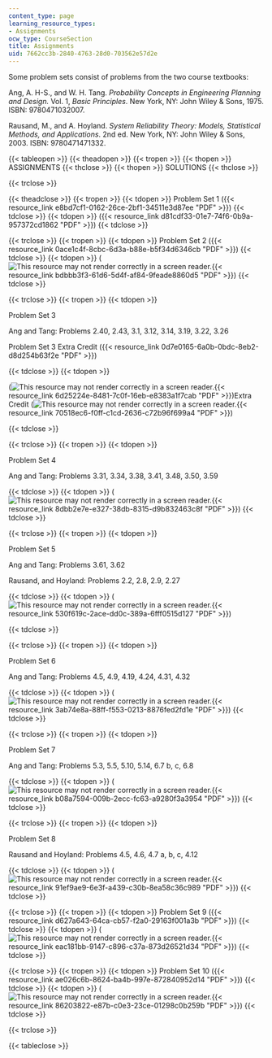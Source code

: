 ```yaml
---
content_type: page
learning_resource_types:
- Assignments
ocw_type: CourseSection
title: Assignments
uid: 7662cc3b-2840-4763-28d0-703562e57d2e
---
```


Some problem sets consist of problems from the two course textbooks:

Ang, A. H-S., and W. H. Tang. _Probability Concepts in Engineering Planning and Design._ Vol. 1, _Basic Principles_. New York, NY: John Wiley & Sons, 1975. ISBN: 9780471032007.

Rausand, M., and A. Hoyland. _System Reliability Theory: Models, Statistical Methods, and Applications_. 2nd ed. New York, NY: John Wiley & Sons, 2003. ISBN: 9780471471332.

{{< tableopen >}}
{{< theadopen >}}
{{< tropen >}}
{{< thopen >}}
ASSIGNMENTS
{{< thclose >}}
{{< thopen >}}
SOLUTIONS
{{< thclose >}}

{{< trclose >}}

{{< theadclose >}}
{{< tropen >}}
{{< tdopen >}}
Problem Set 1 ({{< resource_link e8bd7cf1-0162-26ce-2bf1-34511e3d87ee "PDF" >}})
{{< tdclose >}}
{{< tdopen >}}
({{< resource_link d81cdf33-01e7-74f6-0b9a-957372cd1862 "PDF" >}})
{{< tdclose >}}

{{< trclose >}}
{{< tropen >}}
{{< tdopen >}}
Problem Set 2 ({{< resource_link 0ace1c4f-8cbc-6d3a-b88e-b5f34d6346cb "PDF" >}})
{{< tdclose >}}
{{< tdopen >}}
(![This resource may not render correctly in a screen reader.](/images/inacessible.gif){{< resource_link bdbbb3f3-61d6-5d4f-af84-9feade8860d5 "PDF" >}})
{{< tdclose >}}

{{< trclose >}}
{{< tropen >}}
{{< tdopen >}}


Problem Set 3

Ang and Tang: Problems 2.40, 2.43, 3.1, 3.12, 3.14, 3.19, 3.22, 3.26

Problem Set 3 Extra Credit ({{< resource_link 0d7e0165-6a0b-0bdc-8eb2-d8d254b63f2e "PDF" >}})


{{< tdclose >}}
{{< tdopen >}}


(![This resource may not render correctly in a screen reader.](/images/inacessible.gif){{< resource_link 6d25224e-8481-7c0f-16eb-e8383a1f7cab "PDF" >}})Extra Credit (![This resource may not render correctly in a screen reader.](/images/inacessible.gif){{< resource_link 70518ec6-f0ff-c1cd-2636-c72b96f699a4 "PDF" >}})


{{< tdclose >}}

{{< trclose >}}
{{< tropen >}}
{{< tdopen >}}


Problem Set 4

Ang and Tang: Problems 3.31, 3.34, 3.38, 3.41, 3.48, 3.50, 3.59


{{< tdclose >}}
{{< tdopen >}}
(![This resource may not render correctly in a screen reader.](/images/inacessible.gif){{< resource_link 8dbb2e7e-e327-38db-8315-d9b832463c8f "PDF" >}})
{{< tdclose >}}

{{< trclose >}}
{{< tropen >}}
{{< tdopen >}}


Problem Set 5

Ang and Tang: Problems 3.61, 3.62

Rausand, and Hoyland: Problems 2.2, 2.8, 2.9, 2.27


{{< tdclose >}}
{{< tdopen >}}
(![This resource may not render correctly in a screen reader.](/images/inacessible.gif){{< resource_link 530f619c-2ace-dd0c-389a-6fff0515d127 "PDF" >}})


{{< tdclose >}}

{{< trclose >}}
{{< tropen >}}
{{< tdopen >}}


Problem Set 6

Ang and Tang: Problems 4.5, 4.9, 4.19, 4.24, 4.31, 4.32


{{< tdclose >}}
{{< tdopen >}}
(![This resource may not render correctly in a screen reader.](/images/inacessible.gif){{< resource_link 3ab74e8a-88ff-f553-0213-8876fed2fd1e "PDF" >}})
{{< tdclose >}}

{{< trclose >}}
{{< tropen >}}
{{< tdopen >}}


Problem Set 7

Ang and Tang: Problems 5.3, 5.5, 5.10, 5.14, 6.7 b, c, 6.8


{{< tdclose >}}
{{< tdopen >}}
(![This resource may not render correctly in a screen reader.](/images/inacessible.gif){{< resource_link b08a7594-009b-2ecc-fc63-a9280f3a3954 "PDF" >}})
{{< tdclose >}}

{{< trclose >}}
{{< tropen >}}
{{< tdopen >}}


Problem Set 8

Rausand and Hoyland: Problems 4.5, 4.6, 4.7 a, b, c, 4.12


{{< tdclose >}}
{{< tdopen >}}
(![This resource may not render correctly in a screen reader.](/images/inacessible.gif){{< resource_link 91ef9ae9-6e3f-a439-c30b-8ea58c36c989 "PDF" >}})
{{< tdclose >}}

{{< trclose >}}
{{< tropen >}}
{{< tdopen >}}
Problem Set 9 ({{< resource_link d627a643-64ca-cb57-f2a0-29163f001a3b "PDF" >}})
{{< tdclose >}}
{{< tdopen >}}
(![This resource may not render correctly in a screen reader.](/images/inacessible.gif){{< resource_link eac181bb-9147-c896-c37a-873d26521d34 "PDF" >}})
{{< tdclose >}}

{{< trclose >}}
{{< tropen >}}
{{< tdopen >}}
Problem Set 10 ({{< resource_link ae026c6b-8624-ba4b-997e-872840952d14 "PDF" >}})
{{< tdclose >}}
{{< tdopen >}}
(![This resource may not render correctly in a screen reader.](/images/inacessible.gif){{< resource_link 86203822-e87b-c0e3-23ce-01298c0b259b "PDF" >}})
{{< tdclose >}}

{{< trclose >}}

{{< tableclose >}}